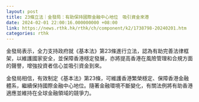 ```yaml
---
layout: post
title: 23條立法｜金發局：有助保持國際金融中心地位　吸引資金來港
date: 2024-02-01 22:00:16.000000000 +08:00
link: https://news.rthk.hk/rthk/ch/component/k2/1738798-20240201.htm
categories: rthk
---
```


金發局表示，全力支持政府就《基本法》第23條進行立法，認為有助完善法律框架，以維護國家安全，並保障香港穩定發展，亦將提高香港在風險管理和合規方面的聲譽，增強投資者信心並吸引資金到來。

金發局相信，有效制定《基本法》第23條，可維護香港繁榮穩定、保障香港金融體系，繼續保持國際金融中心地位。隨著金融環境不斷變化，有關法例將有助香港適應並維持在全球金融領域的競爭力。
